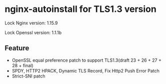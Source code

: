 # nginx-autoinstall for TLS1.3 version

Lock Nginx version: 1.15.9

Lock Openssl version: 1.1.1b

## Feature
- OpenSSL equal preference patch to support TLS1.3(draft 23 + 26 + 27 + 28 + final)
- SPDY, HTTP2 HPACK, Dynamic TLS Record, Fix Http2 Push Error Patch
- Strict-SNI patch

